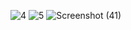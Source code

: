 ​![4](https://user-images.githubusercontent.com/83157814/218187176-ceb8dcdf-3776-4e6d-9eb4-8b87908bb135.jpg)
![5](https://user-images.githubusercontent.com/83157814/218187224-01159014-2e43-4b10-b02c-10c6b80b620d.jpg)
![Screenshot (41)](https://user-images.githubusercontent.com/83157814/218187262-818489eb-6c0c-43b1-811d-bc20799a3905.png)
